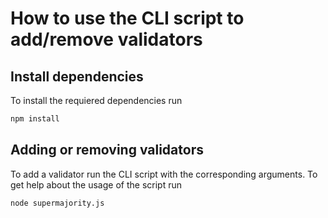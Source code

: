 # How to use the CLI script to add/remove validators

## Install dependencies

To install the requiered dependencies run

```sh
npm install
```

## Adding or removing validators

To add a validator run the CLI script with the corresponding arguments. To get help about the usage of the script run

```sh
node supermajority.js
```
